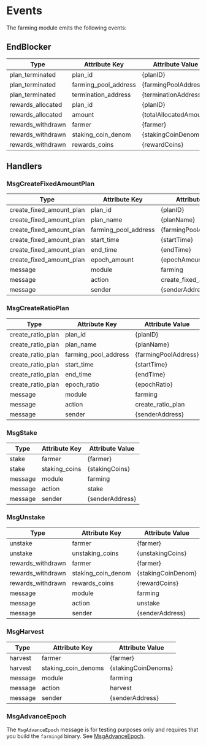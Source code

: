 <!-- order: 7 -->

# Events

The farming module emits the following events:

## EndBlocker

| Type              | Attribute Key        | Attribute Value        |
| ----------------- | -------------------- | ---------------------- |
| plan_terminated   | plan_id              | {planID}               |
| plan_terminated   | farming_pool_address | {farmingPoolAddress}   |
| plan_terminated   | termination_address  | {terminationAddress}   |
| rewards_allocated | plan_id              | {planID}               |
| rewards_allocated | amount               | {totalAllocatedAmount} |
| rewards_withdrawn | farmer               | {farmer}               |
| rewards_withdrawn | staking_coin_denom   | {stakingCoinDenom}     |
| rewards_withdrawn | rewards_coins        | {rewardCoins}          |

## Handlers

### MsgCreateFixedAmountPlan

| Type                      | Attribute Key         | Attribute Value          |
| ------------------------- | --------------------- | ------------------------ |
| create_fixed_amount_plan  | plan_id               | {planID}                 |
| create_fixed_amount_plan  | plan_name             | {planName}               |
| create_fixed_amount_plan  | farming_pool_address  | {farmingPoolAddress}     |
| create_fixed_amount_plan  | start_time            | {startTime}              |
| create_fixed_amount_plan  | end_time              | {endTime}                |
| create_fixed_amount_plan  | epoch_amount          | {epochAmount}            |
| message                   | module                | farming                  |
| message                   | action                | create_fixed_amount_plan |
| message                   | sender                | {senderAddress}          |

### MsgCreateRatioPlan

| Type                      | Attribute Key    | Attribute Value |
| ------------------------- | -------------------- | -------------------- |
| create_ratio_plan         | plan_id              | {planID}             |
| create_ratio_plan         | plan_name            | {planName}           |
| create_ratio_plan         | farming_pool_address | {farmingPoolAddress} |
| create_ratio_plan         | start_time           | {startTime}          |
| create_ratio_plan         | end_time             | {endTime}            |
| create_ratio_plan         | epoch_ratio          | {epochRatio}         |
| message                   | module               | farming              |
| message                   | action               | create_ratio_plan    |
| message                   | sender               | {senderAddress}      |

### MsgStake

| Type    | Attribute Key | Attribute Value |
| ------- | ------------- | --------------- |
| stake   | farmer        | {farmer}        |
| stake   | staking_coins | {stakingCoins}  | 
| message | module        | farming         |
| message | action        | stake           |
| message | sender        | {senderAddress} |

### MsgUnstake

| Type              | Attribute Key      | Attribute Value    |
| ----------------- | ------------------ | ------------------ |
| unstake           | farmer             | {farmer}           |
| unstake           | unstaking_coins    | {unstakingCoins}   |
| rewards_withdrawn | farmer             | {farmer}           |
| rewards_withdrawn | staking_coin_denom | {stakingCoinDenom} |
| rewards_withdrawn | rewards_coins      | {rewardCoins}      |
| message           | module             | farming            |
| message           | action             | unstake            |
| message           | sender             | {senderAddress}    |

### MsgHarvest

| Type    | Attribute Key       | Attribute Value     |
| ------- | ------------------- | ------------------- |
| harvest | farmer              | {farmer}            |
| harvest | staking_coin_denoms | {stakingCoinDenoms} |
| message | module              | farming             |
| message | action              | harvest             |
| message | sender              | {senderAddress}     |

### MsgAdvanceEpoch

The `MsgAdvanceEpoch` message is for testing purposes only and requires that you build the `farmingd` binary. See [MsgAdvanceEpoch](04_messages.md#MsgAdvanceEpoch).
